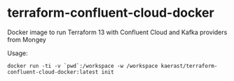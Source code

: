 # terraform-confluent-cloud-docker

Docker image to run Terraform 13 with Confluent Cloud and Kafka providers from Mongey

Usage:

```
docker run -ti -v `pwd`:/workspace -w /workspace kaerast/terraform-confluent-cloud-docker:latest init
```
